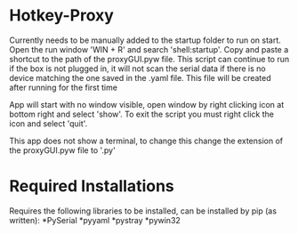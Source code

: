 # Hotkey-Proxy
Currently needs to be manually added to the startup folder to run on start. Open the run window 'WIN + R' and search 'shell:startup'. Copy and paste a shortcut to the path of the proxyGUI.pyw file. This script can continue to run if the box is not plugged in, it will not scan the serial data if there is no device matching the one saved in the .yaml file. This file will be created after running for the first time

App will start with no window visible, open window by right clicking icon at bottom right and select 'show'. To exit the script you must right click the icon and select 'quit'. 

This app does not show a terminal, to change this change the extension of the proxyGUI.pyw file to '.py'

# Required Installations
Requires the following libraries to be installed, can be installed by pip (as written):
*PySerial
*pyyaml
*pystray
*pywin32